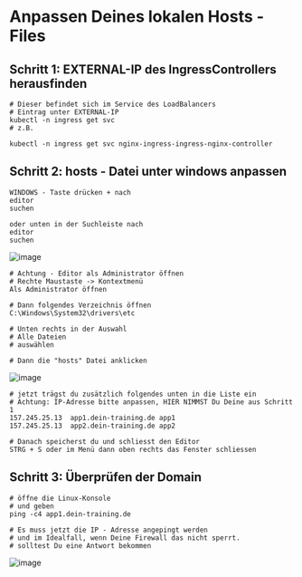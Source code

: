 # Anpassen Deines lokalen Hosts - Files 

## Schritt 1: EXTERNAL-IP des IngressControllers herausfinden 

```
# Dieser befindet sich im Service des LoadBalancers
# Eintrag unter EXTERNAL-IP 
kubectl -n ingress get svc
# z.B. 

kubectl -n ingress get svc nginx-ingress-ingress-nginx-controller
```

## Schritt 2: hosts - Datei unter windows anpassen

```
WINDOWS - Taste drücken + nach
editor
suchen

oder unten in der Suchleiste nach
editor
suchen
```

![image](https://github.com/jmetzger/uebungen-kubernetes-grundlagen/assets/1933318/e770c313-0a09-4cac-a932-03f06aed5468)

```
# Achtung - Editor als Administrator öffnen
# Rechte Maustaste -> Kontextmenü
Als Administrator öffnen 
```

```
# Dann folgendes Verzeichnis öffnen 
C:\Windows\System32\drivers\etc

# Unten rechts in der Auswahl 
# Alle Dateien
# auswählen

# Dann die "hosts" Datei anklicken 

```

![image](https://github.com/jmetzger/uebungen-kubernetes-grundlagen/assets/1933318/e005f886-4d61-4b13-9d22-ad0077f102de)

```
# jetzt trägst du zusätzlich folgendes unten in die Liste ein
# Achtung: IP-Adresse bitte anpassen, HIER NIMMST Du Deine aus Schritt 1
157.245.25.13  app1.dein-training.de app1
157.245.25.13  app2.dein-training.de app2
```

```
# Danach speicherst du und schliesst den Editor
STRG + S oder im Menü dann oben rechts das Fenster schliessen
```

## Schritt 3: Überprüfen der Domain 

```
# öffne die Linux-Konsole
# und geben
ping -c4 app1.dein-training.de

# Es muss jetzt die IP - Adresse angepingt werden
# und im Idealfall, wenn Deine Firewall das nicht sperrt.
# solltest Du eine Antwort bekommen
```

![image](https://github.com/jmetzger/uebungen-kubernetes-grundlagen/assets/1933318/8f5f56b7-6abf-4028-afe6-1c3c3279b620)

